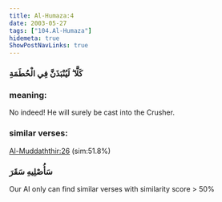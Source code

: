 ```yaml
---
title: Al-Humaza:4
date: 2003-05-27
tags: ["104.Al-Humaza"]
hidemeta: true 
ShowPostNavLinks: true 
---
```

### كَلَّا ۖ لَيُنْبَذَنَّ فِي الْحُطَمَةِ
### meaning: 
No indeed! He will surely be cast into the Crusher.
### similar verses: 

[Al-Muddaththir:26](/74/26) (sim:51.8%)

### سَأُصْلِيهِ سَقَرَ

Our AI only can find similar verses with similarity score > 50% 



